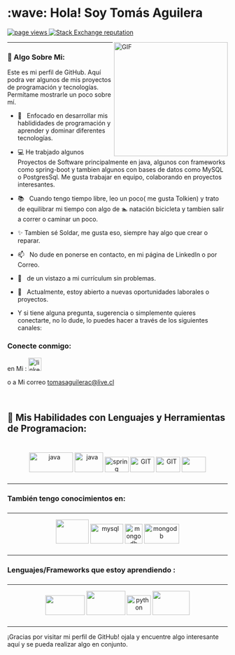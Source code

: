 <!-- encabezado-->
<h1 align="left" >:wave: Hola! Soy Tomás Aguilera </h1> 

<!--inicio cinta -->
<p align="left">
  <!--visitas de perfil-->
  <a href="https://github.com/TomasAguileraCastillo/TomasAguileraCastillo">
    <img src="https://komarev.com/ghpvc/?username=TomasAguileraCastillo" alt="page views" />
  </a>
    <!--stackoverflow-->
  <a href="https://stackoverflow.com/users/22093901">
    <img alt="Stack Exchange reputation" src="https://img.shields.io/stackexchange/stackoverflow/r/22093901?color=orange&label=reputation&logo=stackoverflow">
  </a>
</p>



<!--gif animado-->
<img align="right" alt="GIF" src="https://raw.githubusercontent.com/rahul-jha98/rahul-jha98/main/techstack.gif" width="260px"/>
<!--fin gif animado-->



---
<!--sobre mi -->
### 🧐 Algo Sobre Mi:

Este es mi perfil de GitHub. Aquí podra ver algunos de mis proyectos de programación y tecnologías. 
Permítame mostrarle un poco sobre mí.

- 🌱 &nbsp; Enfocado en desarrollar mis hablididades de programación y aprender y dominar diferentes tecnologías.
- 💻 He trabjado algunos Proyectos de Software principalmente en java, algunos con frameworks como spring-boot y tambien algunos con bases de datos como MySQL o PostgresSql.
  Me gusta trabajar en equipo, colaborando en proyectos interesantes.
- 📚 &nbsp; Cuando tengo tiempo libre, leo un poco( me gusta Tolkien) y trato de equilibrar mi tiempo
  con algo de :swimmer: natación bicicleta y tambien salir a correr o caminar un poco.
- :sparkles: Tambien sé Soldar, me gusta eso, siempre hay algo que crear o reparar.
- 📫 &nbsp; No dude en ponerse en contacto, en mi página de LinkedIn o por Correo.
- 📝 &nbsp; de un vistazo a mi currículum sin problemas.
- 👀 &nbsp; Actualmente, estoy abierto a nuevas oportunidades laborales o proyectos.

- Y si tiene alguna pregunta, sugerencia o simplemente quieres conectarte, no lo dude, lo puedes hacer a través de los siguientes canales:

 <!--redes Sociales-->
<h3>Conecte conmigo: </h3>
<div>en Mi : 
      <a href='https://www.linkedin.com/in/TomásAguilera/'>
        <img alt="linkedin" src="https://www.vectorlogo.zone/logos/linkedin/linkedin-icon.svg" height='30'/>
      </a>
     
  <span></span>
<div>
  <p>

o a Mi correo [tomasaguilerac@live.cl](tomasaguilerac@live.cl)

  </p>
</div>
</div>
<!--fin Redes-->


<!-- fin -->
<br>

##
<h2 align="left"> 🔨 Mis Habilidades con Lenguajes y Herramientas de Programacion: 
<br><br>
</h2>

 <p align="center">
  <img src="https://www.vectorlogo.zone/logos/java/java-ar21.svg" alt="java" width="100" height="45"/>
  <img src="https://www.vectorlogo.zone/logos/php/php-icon.svg" alt="java" width="65" height="45"/>
  <img src="https://www.vectorlogo.zone/logos/w3_html5/w3_html5-icon.svg" alt="spring" width="55" height="35"/>
  <img src="https://www.vectorlogo.zone/logos/w3_css/w3_css-icon.svg" alt="GIT" width="55" height="35"/>
  <img src="https://www.vectorlogo.zone/logos/getbootstrap/getbootstrap-icon.svg" alt="GIT" width="55" height="35"/>
  <img src="https://upload.vectorlogo.zone/logos/javascript/images/239ec8a4-163e-4792-83b6-3f6d96911757.svg" width="55" height="35"/>
 </p>

###
***********************************************************************************************************************************


<h3>También tengo conocimientos en:</h3>

###
***********************************************************************************************************************************
 <p align="center">   
  <img src="https://www.vectorlogo.zone/logos/mysql/mysql-ar21.svg" alt="" width="75" height="55"/>
  <img src="https://www.vectorlogo.zone/logos/postgresql/postgresql-icon.svg" alt="mysql" width="75" height="45"/>
  <img src="https://upload.wikimedia.org/wikipedia/commons/thumb/1/18/ISO_C%2B%2B_Logo.svg/800px-ISO_C%2B%2B_Logo.svg.png" alt="mongodb" width="40" height="45"/>
  <img src="https://excelaprendizaje.files.wordpress.com/2018/03/que-es-vba.jpg?w=739&h=452&crop=1" alt="mongodb" width="80" height="45"/>
 </p>

 ###
***********************************************************************************************************************************


<h3>Lenguajes/Frameworks que estoy aprendiendo : </h3>

###
***********************************************************************************************************************************

 <p align="center"> 
  <img src="https://www.vectorlogo.zone/logos/nodejs/nodejs-horizontal.svg"  width="90" height="45"/>
  <img src="https://www.vectorlogo.zone/logos/laravel/laravel-ar21.svg"  width="89" height="55"/>
  <img src="https://www.vectorlogo.zone/logos/python/python-icon.svg" alt="python" width="55" height="45"/>
  <img src="https://www.vectorlogo.zone/logos/reactjs/reactjs-ar21.svg"  width="85" height="55"/>
 </p>

###
***********************************************************************************************************************************

¡Gracias por visitar mi perfil de GitHub! ojala y encuentre algo interesante aquí y se pueda realizar algo en conjunto.
